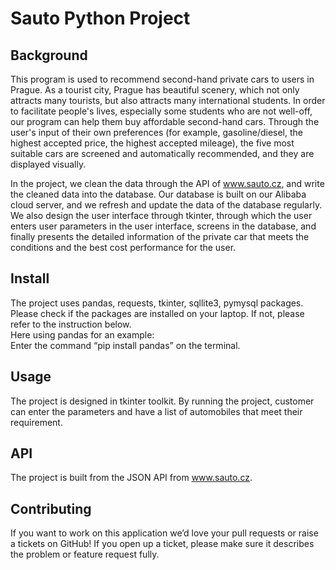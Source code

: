 # Sauto Python Project 

## Background

This program is used to recommend second-hand private cars to users in Prague. As a tourist city, Prague has beautiful scenery, which not only attracts many tourists, but also attracts many international students. In order to facilitate people's lives, especially some students who are not well-off, our program can help them buy affordable second-hand cars. Through the user's input of their own preferences (for example, gasoline/diesel, the highest accepted price, the highest accepted mileage), the five most suitable cars are screened and automatically recommended, and they are displayed visually.

In the project, we clean the data through the API of www.sauto.cz, and write the cleaned data into the database. Our database is built on our Alibaba cloud server, and we refresh and update the data of the database regularly. We also design the user interface through tkinter, through which the user enters user parameters in the user interface, screens in the database, and finally presents the detailed information of the private car that meets the conditions and the best cost performance for the user.

## Install

The project uses pandas, requests, tkinter, sqllite3, pymysql packages. Please check if the packages are installed on your laptop. If not, please refer to the instruction below.   
Here using pandas for an example:  
Enter the command “pip install pandas” on the terminal. 

## Usage 
The project is designed in tkinter toolkit. By running the project, customer can enter the parameters and have a list of automobiles that meet their requirement. 

## API
The project is built from the JSON API from www.sauto.cz. 



## Contributing 
If you want to work on this application we’d love your pull requests or raise a tickets on GitHub!
If you open up a ticket, please make sure it describes the problem or feature request fully.

